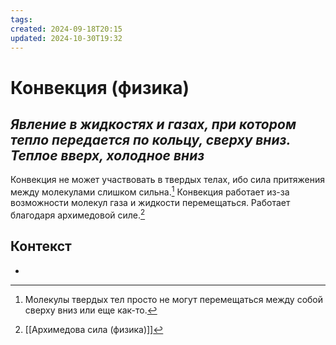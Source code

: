 ```yaml
---
tags: 
created: 2024-09-18T20:15
updated: 2024-10-30T19:32
---
```

# Конвекция (физика)

## ***Явление в жидкостях и газах, при котором тепло передается по кольцу, сверху вниз. Теплое вверх, холодное вниз***

Конвекция не может участвовать в твердых телах, ибо сила притяжения между молекулами слишком сильна.[^1]
Конвекция работает из-за возможности молекул газа и жидкости перемещаться.
Работает благодаря архимедовой силе.[^2]

## Контекст
- 

[^1]: Молекулы твердых тел просто не могут перемещаться между собой сверху вниз или еще как-то.
[^2]: [[Архимедова сила (физика)]]